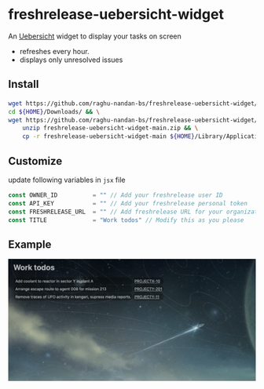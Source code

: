 # freshrelease-uebersicht-widget


An [Uebersicht](https://tracesof.net/uebersicht/) widget to display your tasks on screen

* refreshes every hour.
* displays only unresolved issues

## Install

```bash
wget https://github.com/raghu-nandan-bs/freshrelease-uebersicht-widget/archive/refs/heads/main.zip
cd ${HOME}/Downloads/ && \
wget https://github.com/raghu-nandan-bs/freshrelease-uebersicht-widget/archive/refs/heads/main.zip -O freshrelease-uebersicht-widget-main.zip && \
    unzip freshrelease-uebersicht-widget-main.zip && \
    cp -r freshrelease-uebersicht-widget-main ${HOME}/Library/Application\ Support/Übersicht/widgets

```

## Customize

update following variables in `jsx` file
```jsx
const OWNER_ID          = "" // Add your freshrelease user ID
const API_KEY           = "" // Add your freshrelease personal token
const FRESHRELEASE_URL  = "" // Add freshrelease URL for your organization
const TITLE             = "Work todos" // Modify this as you please
```

## Example

![Samle image](assets/example.png)
